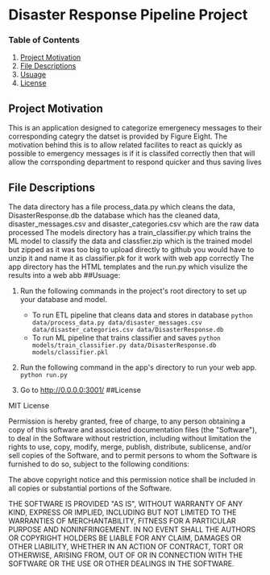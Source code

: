 # Disaster Response Pipeline Project
### Table of Contents

1. [Project Motivation](#motivation)
2. [File Descriptions](#files)
3. [Usuage](#Usuage)
4. [License](#license)
 
## Project Motivation 
This is an application designed to categorize emergenecy messages to their corresponding categry the datset is provided by Figure Eight.
The motivation behind this is to allow related facilites to react as quickly as possible to emergency messages is if it is classifed correctly then that will allow the corrsponding department to respond quicker and thus saving lives 
## File Descriptions
The data directory has a file process_data.py which cleans the data, DisasterResponse.db the database which has the cleaned data, disaster_messages.csv and disaster_categories.csv which are the raw data processed 
The models directory has a train_classifier.py which trains the ML model to classify the data and classfier.zip  which is the trained model but zipped as it was too big to upload directly to github you would have to unzip it and name it as classifier.pk for it work with web app correctly
The app directory has the HTML templates and the run.py which visulize the results into a web abb
##Usuage:
1. Run the following commands in the project's root directory to set up your database and model.

    - To run ETL pipeline that cleans data and stores in database
        `python data/process_data.py data/disaster_messages.csv data/disaster_categories.csv data/DisasterResponse.db`
    - To run ML pipeline that trains classifier and saves
        `python models/train_classifier.py data/DisasterResponse.db models/classifier.pkl`

2. Run the following command in the app's directory to run your web app.
    `python run.py`

3. Go to http://0.0.0.0:3001/
##License 

MIT License

Permission is hereby granted, free of charge, to any person obtaining a copy
of this software and associated documentation files (the "Software"), to deal
in the Software without restriction, including without limitation the rights
to use, copy, modify, merge, publish, distribute, sublicense, and/or sell
copies of the Software, and to permit persons to whom the Software is
furnished to do so, subject to the following conditions:

The above copyright notice and this permission notice shall be included in all
copies or substantial portions of the Software.

THE SOFTWARE IS PROVIDED "AS IS", WITHOUT WARRANTY OF ANY KIND, EXPRESS OR
IMPLIED, INCLUDING BUT NOT LIMITED TO THE WARRANTIES OF MERCHANTABILITY,
FITNESS FOR A PARTICULAR PURPOSE AND NONINFRINGEMENT. IN NO EVENT SHALL THE
AUTHORS OR COPYRIGHT HOLDERS BE LIABLE FOR ANY CLAIM, DAMAGES OR OTHER
LIABILITY, WHETHER IN AN ACTION OF CONTRACT, TORT OR OTHERWISE, ARISING FROM,
OUT OF OR IN CONNECTION WITH THE SOFTWARE OR THE USE OR OTHER DEALINGS IN THE
SOFTWARE.
